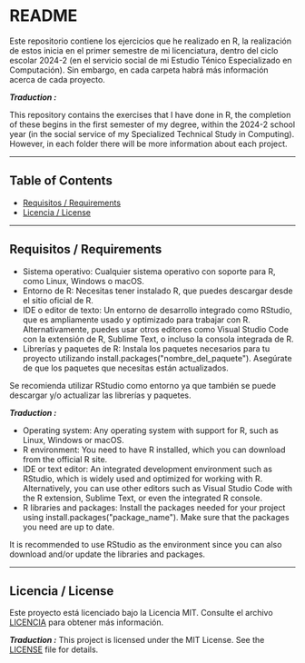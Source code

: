 # README

Este repositorio contiene los ejercicios que he realizado en R, la realización de estos inicia en el primer semestre de mi licenciatura, dentro del ciclo escolar 2024-2 (en el servicio social de mi Estudio Ténico Especializado en Computación). Sin embargo, en cada carpeta habrá más información acerca de cada proyecto.

***Traduction :***

This repository contains the exercises that I have done in R, the completion of these begins in the first semester of my degree, within the 2024-2 school year (in the social service of my Specialized Technical Study in Computing). However, in each folder there will be more information about each project.

---

## Table of Contents

- [Requisitos / Requirements](#requisitos--requirements)
- [Licencia / License](#licencia--license)


---

## Requisitos / Requirements

- Sistema operativo: Cualquier sistema operativo con soporte para R, como Linux, Windows o macOS.
- Entorno de R: Necesitas tener instalado R, que puedes descargar desde el sitio oficial de R.
- IDE o editor de texto: Un entorno de desarrollo integrado como RStudio, que es ampliamente usado y optimizado para trabajar con R. Alternativamente, puedes usar otros editores como Visual Studio Code con la extensión de R, Sublime Text, o incluso la consola integrada de R.
- Librerías y paquetes de R: Instala los paquetes necesarios para tu proyecto utilizando install.packages("nombre_del_paquete"). Asegúrate de que los paquetes que necesitas están actualizados.

Se recomienda utilizar RStudio como entorno ya que también se puede descargar y/o actualizar las librerías y paquetes.

***Traduction :***

- Operating system: Any operating system with support for R, such as Linux, Windows or macOS.
- R environment: You need to have R installed, which you can download from the official R site.
- IDE or text editor: An integrated development environment such as RStudio, which is widely used and optimized for working with R. Alternatively, you can use other editors such as Visual Studio Code with the R extension, Sublime Text, or even the integrated R console.
- R libraries and packages: Install the packages needed for your project using install.packages("package_name"). Make sure that the packages you need are up to date.

It is recommended to use RStudio as the environment since you can also download and/or update the libraries and packages.


---

## Licencia / License
Este proyecto está licenciado bajo la Licencia MIT. Consulte el archivo [LICENCIA](LICENCIA) para obtener más información.

***Traduction :***
This project is licensed under the MIT License. See the [LICENSE](LICENSE) file for details.
